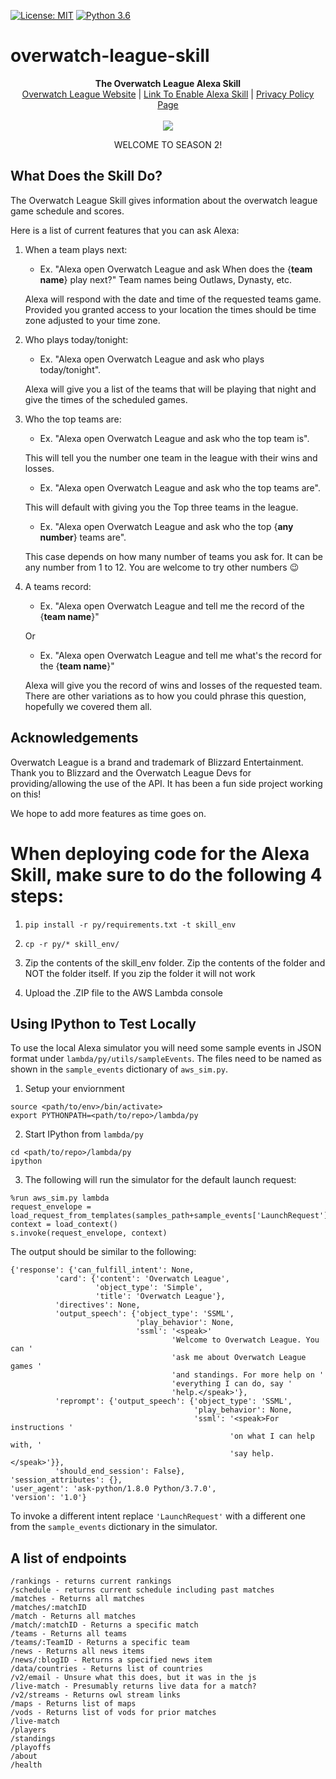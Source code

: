 [![License: MIT](https://img.shields.io/badge/License-MIT-yellow.svg)](https://raw.githubusercontent.com/jpburnett/overwatch-league-skill/master/LICENSE)
[![Python 3.6](https://img.shields.io/badge/python-3.6-blue.svg)](https://www.python.org/downloads/release/python-360/)

# overwatch-league-skill

<p align="center">
  <b>The Overwatch League Alexa Skill</b><br>
  <a href="https://www.overwatchleague.com">Overwatch League Website</a> |
  <a href="https://www.amazon.com/Parker-Burnett-Overwatch-League/dp/B079T6GPXD/ref=sr_1_2?s=digital-skills&ie=UTF8&qid=1519791836&sr=1-2&keywords=Overwatch+League">Link To Enable Alexa Skill</a> | 
  <a href="http://alexa.parkerburnett.com">Privacy Policy Page</a>
  <br><br>
  <img src="https://bnetcmsus-a.akamaihd.net/cms/blog_thumbnail/sk/SK64HITB0XB41544562348016.jpg">
  
  <p align="center" font="32pt"> WELCOME TO SEASON 2! </p>
  
</p>

## What Does the Skill Do?
The Overwatch League Skill gives information about the overwatch league game schedule and scores. 

Here is a list of current features that you can ask Alexa:

1. When a team plays next:
   - Ex. "Alexa open Overwatch League and ask When does the {**team name**} play next?" Team names being Outlaws, Dynasty, etc.
   
   Alexa will respond with the date and time of the requested teams game. Provided you granted access to your location the times should be time zone adjusted to your time zone.
   
2. Who plays today/tonight:
   - Ex. "Alexa open Overwatch League and ask who plays today/tonight". 
  
    Alexa will give you a list of the teams that will be playing that night and give the times of the scheduled games.
    
3. Who the top teams are:
   - Ex. "Alexa open Overwatch League and ask who the top team is". 
   
   This will tell you the number one team in the league with their wins and losses.
   - Ex. "Alexa open Overwatch League and ask who the top teams are". 
   
   This will default with giving you the Top three teams in the league.
   - Ex. "Alexa open Overwatch League and ask who the top {**any number**} teams are". 
   
   This case depends on how many number of teams you ask for. It can be any number from 1 to 12. You are welcome to try other numbers :wink:
   
4. A teams record:
   - Ex. "Alexa open Overwatch League and tell me the record of the {**team name**}"
   
   Or
   - Ex. "Alexa open Overwatch League and tell me what's the record for the {**team name**}"
   
   Alexa will give you the record of wins and losses of the requested team. There are other variations as to how you could phrase this question, hopefully we covered them all. 


## Acknowledgements
Overwatch League is a brand and trademark of Blizzard Entertainment. Thank you to Blizzard and the Overwatch League Devs for providing/allowing the use of the API. It has been a fun side project working on this! 

We hope to add more features as time goes on.

# When deploying code for the Alexa Skill, make sure to do the following 4 steps:

1. ```pip install -r py/requirements.txt -t skill_env```

2. ```cp -r py/* skill_env/```

3. Zip the contents of the skill_env folder. Zip the contents of the folder and NOT the folder itself. If you zip the folder it will not work

4. Upload the .ZIP file to the AWS Lambda console

## Using IPython to Test Locally
To use the local Alexa simulator you will need some sample events in JSON format
under ```lambda/py/utils/sampleEvents```. The files need to be named as shown in
the ```sample_events``` dictionary of ```aws_sim.py```.

1. Setup your enviornment

```
source <path/to/env>/bin/activate>
export PYTHONPATH=<path/to/repo>/lambda/py
```

2. Start IPython from ```lambda/py```

```
cd <path/to/repo>/lambda/py
ipython
```

3. The following will run the simulator for the default launch request:

```
%run aws_sim.py lambda
request_envelope = load_request_from_templates(samples_path+sample_events['LaunchRequest'])
context = load_context()
s.invoke(request_envelope, context)
```

The output should be similar to the following:

    {'response': {'can_fulfill_intent': None,
              'card': {'content': 'Overwatch League',
                       'object_type': 'Simple',
                       'title': 'Overwatch League'},
              'directives': None,
              'output_speech': {'object_type': 'SSML',
                                'play_behavior': None,
                                'ssml': '<speak>'
                                        'Welcome to Overwatch League. You can '
                                        'ask me about Overwatch League games '
                                        'and standings. For more help on '
                                        'everything I can do, say '
                                        'help.</speak>'},
              'reprompt': {'output_speech': {'object_type': 'SSML',
                                             'play_behavior': None,
                                             'ssml': '<speak>For instructions '
                                                     'on what I can help with, '
                                                     'say help.</speak>'}},
              'should_end_session': False},
    'session_attributes': {},
    'user_agent': 'ask-python/1.8.0 Python/3.7.0',
    'version': '1.0'}

To invoke a different intent replace ```'LaunchRequest'``` with a different one
from the ```sample_events``` dictionary in the simulator.

## A list of endpoints

```
/rankings - returns current rankings
/schedule - returns current schedule including past matches 
/matches - Returns all matches
/matches/:matchID
/match - Returns all matches
/match/:matchID - Returns a specific match
/teams - Returns all teams
/teams/:TeamID - Returns a specific team
/news - Returns all news items
/news/:blogID - Returns a specified news item
/data/countries - Returns list of countries
/v2/email - Unsure what this does, but it was in the js
/live-match - Presumably returns live data for a match?
/v2/streams - Returns owl stream links
/maps - Returns list of maps
/vods - Returns list of vods for prior matches
/live-match
/players
/standings
/playoffs
/about
/health
```
